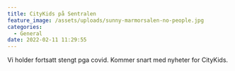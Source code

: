 ```yaml
---
title: CityKids på Sentralen
feature_image: /assets/uploads/sunny-marmorsalen-no-people.jpg
categories:
  - General
date: 2022-02-11 11:29:55
---
```

Vi holder fortsatt stengt pga covid. Kommer snart med nyheter for CityKids.